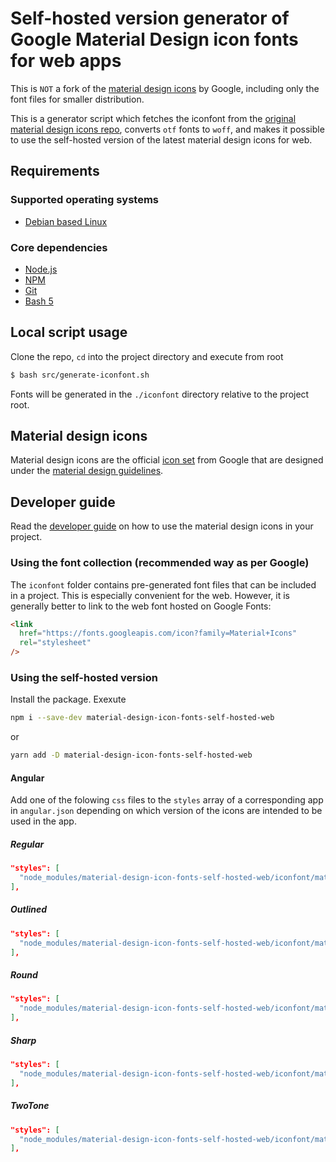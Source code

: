 # Self-hosted version generator of Google Material Design icon fonts for web apps

This is `NOT` a fork of the [material design icons](https://github.com/google/material-design-icons) by Google, including only the font files for smaller distribution.

This is a generator script which fetches the iconfont from the [original material design icons repo](https://github.com/google/material-design-icons), converts `otf` fonts to `woff`, and makes it possible to use the self-hosted version of the latest material design icons for web.

## Requirements

### Supported operating systems

- [Debian based Linux](https://en.wikipedia.org/wiki/List_of_Linux_distributions#Debian-based)

### Core dependencies

- [Node.js](https://nodejs.org/)
- [NPM](https://nodejs.org/)
- [Git](https://git-scm.com/)
- [Bash 5](https://www.gnu.org/software/bash/)

## Local script usage

Clone the repo, `cd` into the project directory and execute from root

```bash
$ bash src/generate-iconfont.sh
```

Fonts will be generated in the `./iconfont` directory relative to the project root.

## Material design icons

Material design icons are the official [icon set](http://www.google.com/design/spec/style/icons.html#icons-system-icons) from Google that are designed under the [material design guidelines](http://www.google.com/design/spec).

## Developer guide

Read the [developer guide](http://google.github.io/material-design-icons/) on how to use the material design icons in your project.

### Using the font collection (recommended way as per Google)

The `iconfont` folder contains pre-generated font files that can be included in a project. This is especially convenient for the web. However, it is generally better to link to the web font hosted on Google Fonts:

```html
<link
  href="https://fonts.googleapis.com/icon?family=Material+Icons"
  rel="stylesheet"
/>
```

### Using the self-hosted version

Install the package. Exexute

```bash
npm i --save-dev material-design-icon-fonts-self-hosted-web
```

or

```bash
yarn add -D material-design-icon-fonts-self-hosted-web
```

#### Angular

Add one of the folowing `css` files to the `styles` array of a corresponding app in `angular.json` depending on which version of the icons are intended to be used in the app.

##### Regular

```json
"styles": [
  "node_modules/material-design-icon-fonts-self-hosted-web/iconfont/material-icons.css"
],
```

##### Outlined

```json
"styles": [
  "node_modules/material-design-icon-fonts-self-hosted-web/iconfont/material-icons-outlined.css"
],
```

##### Round

```json
"styles": [
  "node_modules/material-design-icon-fonts-self-hosted-web/iconfont/material-icons-round.css"
],
```

##### Sharp

```json
"styles": [
  "node_modules/material-design-icon-fonts-self-hosted-web/iconfont/material-icons-sharp.css"
],
```

##### TwoTone

```json
"styles": [
  "node_modules/material-design-icon-fonts-self-hosted-web/iconfont/material-icons-twotone.css"
],
```
